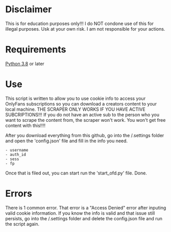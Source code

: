 # Disclaimer
  This is for education purposes only!!! I do NOT condone use of this for illegal purposes. Usk at your own risk. I am not responsible for your actions.
  
# Requirements
  [Python 3.8](https://www.python.org/downloads/) or later
  
# Use
  This script is written to allow you to use cookie info to access your OnlyFans subscriptions so you can download a creators content to your local machine.
  THE SCRAPER ONLY WORKS IF YOU HAVE ACTIVE SUBCRIPTIONS!!! If you do not have an active sub to the person who you want to scrape the content from, the scraper won't work. You won't get free content with this!!!!
  
  After you download everything from this github, go into the /.settings folder and open the 'config.json' file and fill in the info you need.
  
    - username
    - auth_id
    - sess
    - fp
    
  Once that is filed out, you can start run the 'start_ofd.py' file. Done.
  
# Errors
  There is 1 common error. That error is a "Access Denied" error after inputing valid cookie information. If you know the info is valid and that issue still persists, go into the /.settings folder and delete the config.json file and run the script again.
  
